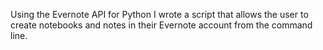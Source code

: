 Using the Evernote API for Python I wrote a script that allows the user to create notebooks and notes in their Evernote account from the command line.
